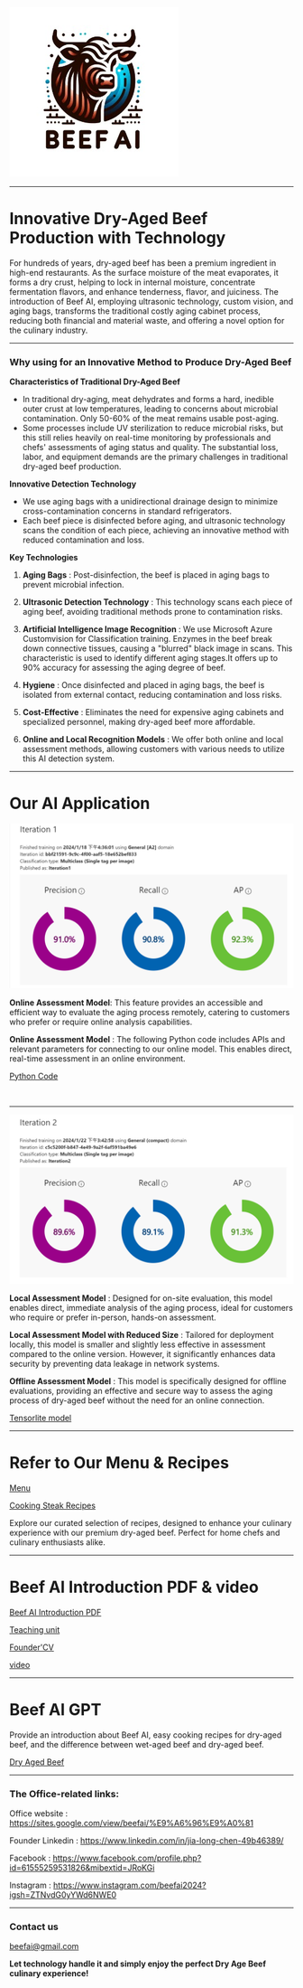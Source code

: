 ![logo](https://github.com/Beef-AI/Ultrasound-Dry-Age-Beef/blob/main/image/logo.jpg?raw=true)

---

# Innovative Dry-Aged Beef Production with Technology

For hundreds of years, dry-aged beef has been a premium ingredient in high-end restaurants. As the surface moisture of the meat evaporates, it forms a dry crust, helping to lock in internal moisture, concentrate fermentation flavors, and enhance tenderness, flavor, and juiciness. The introduction of Beef AI, employing ultrasonic technology, custom vision, and aging bags, transforms the traditional costly aging cabinet process, reducing both financial and material waste, and offering a novel option for the culinary industry.

---

### Why using for an Innovative Method to Produce Dry-Aged Beef

**Characteristics of Traditional Dry-Aged Beef**
- In traditional dry-aging, meat dehydrates and forms a hard, inedible outer crust at low temperatures, leading to concerns about microbial contamination. Only 50-60% of the meat remains usable post-aging.
- Some processes include UV sterilization to reduce microbial risks, but this still relies heavily on real-time monitoring by professionals and chefs' assessments of aging status and quality. The substantial loss, labor, and equipment demands are the primary challenges in traditional dry-aged beef production.

**Innovative Detection Technology**
- We use aging bags with a unidirectional drainage design to minimize cross-contamination concerns in standard refrigerators.
- Each beef piece is disinfected before aging, and ultrasonic technology scans the condition of each piece, achieving an innovative method with reduced contamination and loss.


**Key Technologies**
1. **Aging Bags** : Post-disinfection, the beef is placed in aging bags to prevent microbial infection.
   
2. **Ultrasonic Detection Technology** : This technology scans each piece of aging beef, avoiding traditional methods prone to contamination risks.

3. **Artificial Intelligence Image Recognition** : We use Microsoft Azure Customvision for Classification training. Enzymes in the beef break down connective tissues, causing a "blurred" black image in scans. This characteristic is used to identify different aging stages.It offers up to 90% accuracy for assessing the aging degree of beef.
 
4. **Hygiene** : Once disinfected and placed in aging bags, the beef is isolated from external contact, reducing contamination and loss risks.
   
5. **Cost-Effective** : Eliminates the need for expensive aging cabinets and specialized personnel, making dry-aged beef more affordable.

6. **Online and Local Recognition Models** : We offer both online and local assessment methods, allowing customers with various needs to utilize this AI detection system.
     
---

# Our AI Application

![picture](https://github.com/Beef-AI/Ultrasound-Dry-Age-Beef/blob/main/image/Iteration1.png?raw=true)


**Online Assessment Model**: This feature provides an accessible and efficient way to evaluate the aging process remotely, catering to customers who prefer or require online analysis capabilities.

**Online Assessment Model** : The following Python code includes APIs and relevant parameters for connecting to our online model. This enables direct, real-time assessment in an online environment.

[Python Code](https://github.com/Beef-AI/Ultrasound-Dry-Age-Beef/blob/main/Python%20Code/Azure%20Online%20Assessment%20Model.py)

<br>

---

![picture](https://github.com/Beef-AI/Ultrasound-Dry-Age-Beef/blob/main/image/Iteration2.png?raw=true)


**Local Assessment Model** : Designed for on-site evaluation, this model enables direct, immediate analysis of the aging process, ideal for customers who require or prefer in-person, hands-on assessment.

**Local Assessment Model with Reduced Size** : Tailored for deployment locally, this model is smaller and slightly less effective in assessment compared to the online version. However, it significantly enhances data security by preventing data leakage in network systems.


**Offline Assessment Model** : This model is specifically designed for offline evaluations, providing an effective and secure way to assess the aging process of dry-aged beef without the need for an online connection.

[Tensorlite model](https://github.com/Beef-AI/Ultrasound-Dry-Age-Beef/tree/main/Tensorlite%20model)

---

# Refer to Our Menu & Recipes  

[Menu](https://github.com/Beef-AI/Ultrasound-Dry-Age-Beef/blob/main/Menu/Dry%20Age%20Beef%20Order-EN.pdf)

[Cooking Steak Recipes](https://github.com/Beef-AI/Ultrasound-Dry-Age-Beef/blob/main/Cooking%20Steak%20Recipes/Cooking%20Steak%20Recipes.pdf)

Explore our curated selection of recipes, designed to enhance your culinary experience with our premium dry-aged beef. Perfect for home chefs and culinary enthusiasts alike.

---

# Beef AI Introduction PDF & video

[Beef AI Introduction PDF](https://github.com/Beef-AI/Ultrasound-Dry-Age-Beef/blob/main/Beef%20AI%20Introduction%20PDF/Dry-aged%20beef%20Open%20AI%20.pdf)

[Teaching unit](https://github.com/Beef-AI/Ultrasound-Dry-Age-Beef/blob/main/Beef%20AI%20Introduction%20PDF/Teaching%20unit%20-%20Pei%20Pei%20Lin.pdf)

[Founder'CV](https://github.com/Beef-AI/Ultrasound-Dry-Age-Beef/blob/main/Founder-CV/Jia-Long-Chen%20CV.pdf)

[video](https://youtube.com/watch/WIF1ZY_O2Ps?feature=share)

---

# Beef AI GPT 
Provide an introduction about Beef AI, easy cooking recipes for dry-aged beef, and the difference between wet-aged beef and dry-aged beef.

[Dry Aged Beef](https://chat.openai.com/g/g-MPgq0c3wb-dry-aged-beef)

---

### The Office-related links:
Office website : https://sites.google.com/view/beefai/%E9%A6%96%E9%A0%81

Founder Linkedin : https://www.linkedin.com/in/jia-long-chen-49b46389/

Facebook : https://www.facebook.com/profile.php?id=61555259531826&mibextid=JRoKGi

Instagram : https://www.instagram.com/beefai2024?igsh=ZTNvdG0yYWd6NWE0

---

### Contact us
<beefai@gmail.com>




**Let technology handle it and simply enjoy the perfect Dry Age Beef culinary experience!**


